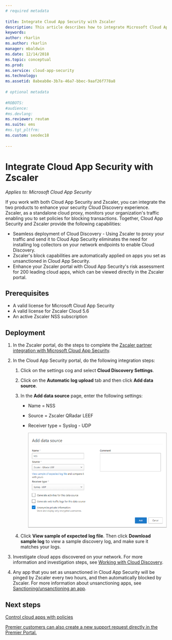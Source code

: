 ```yaml
---
# required metadata

title: Integrate Cloud App Security with Zscaler
description: This article describes how to integrate Microsoft Cloud App Security with Zscaler for seamless Cloud Discovery and automated block of sanctioned apps.
keywords:
author: rkarlin
ms.author: rkarlin
manager: mbaldwin
ms.date: 12/14/2018
ms.topic: conceptual
ms.prod:
ms.service: cloud-app-security
ms.technology:
ms.assetid: 8abeab8e-3b7a-46a7-bbec-9aaf26f778a8

# optional metadata

#ROBOTS:
#audience:
#ms.devlang:
ms.reviewer: reutam
ms.suite: ems
#ms.tgt_pltfrm:
ms.custom: seodec18

---
```

# Integrate Cloud App Security with Zscaler

*Applies to: Microsoft Cloud App Security*

If you work with both Cloud App Security and Zscaler, you can integrate the two products to enhance your security Cloud Discovery experience. Zscaler, as a standalone cloud proxy, monitors your organization's traffic enabling you to set policies for blocking transactions. Together, Cloud App Security and Zscaler provide the following capabilities:

- Seamless deployment of Cloud Discovery - Using Zscaler to proxy your traffic and send it to Cloud App Security eliminates the need for installing log collectors on your network endpoints to enable Cloud Discovery.
- Zscaler's block capabilities are automatically applied on apps you set as unsanctioned in Cloud App Security.
- Enhance your Zscaler portal with Cloud App Security's risk assessment for 200 leading cloud apps, which can be viewed directly in the Zscaler portal.

## Prerequisites

- A valid license for Microsoft Cloud App Security
- A valid license for Zscaler Cloud 5.6
- An active Zscaler NSS subscription 

## Deployment

1. In the Zscaler portal, do the steps to complete the [Zscaler partner integration with Microsoft Cloud App Security](https://help.zscaler.com/zia/configuring-mcas-integration).
2. In the Cloud App Security portal, do the following integration steps:
    1. Click on the settings cog and select **Cloud Discovery Settings**. 
    2. Click on the **Automatic log upload** tab and then click **Add data source**.
    3. In the **Add data source** page, enter the following settings:

       - Name = NSS
       - Source = Zscaler QRadar LEEF
       - Receiver type = Syslog - UDP

         ![data source Zscaler](./media/data-source-zscaler.png)

    4. Click **View sample of expected log file**. Then click **Download sample log** to view a sample discovery log, and make sure it matches your logs.<br>

3. Investigate cloud apps discovered on your network. For more information and investigation steps, see [Working with Cloud Discovery](working-with-cloud-discovery-data.md).

4. Any app that you set as unsanctioned in Cloud App Security will be pinged by Zscaler every two hours, and then automatically blocked by Zscaler. For more information about unsanctioning apps, see [Sanctioning/unsanctioning an app](governance-discovery.md#BKMK_SanctionApp).

## Next steps

[Control cloud apps with policies](control-cloud-apps-with-policies.md)

[Premier customers can also create a new support request directly in the Premier Portal.](https://premier.microsoft.com/)  
  